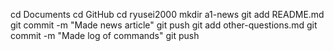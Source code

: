 cd Documents
cd GitHub
cd ryusei2000
mkdir a1-news
git add README.md
git commit -m "Made news article"
git push
git add other-questions.md
git commit -m "Made log of commands"
git push
